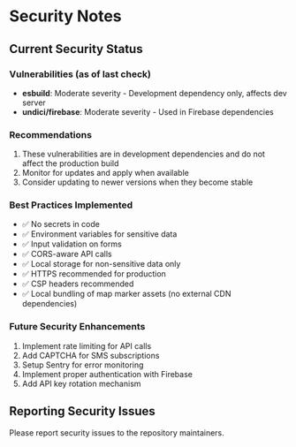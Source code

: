 # Security Notes

## Current Security Status

### Vulnerabilities (as of last check)
- **esbuild**: Moderate severity - Development dependency only, affects dev server
- **undici/firebase**: Moderate severity - Used in Firebase dependencies

### Recommendations
1. These vulnerabilities are in development dependencies and do not affect the production build
2. Monitor for updates and apply when available
3. Consider updating to newer versions when they become stable

### Best Practices Implemented
- ✅ No secrets in code
- ✅ Environment variables for sensitive data
- ✅ Input validation on forms
- ✅ CORS-aware API calls
- ✅ Local storage for non-sensitive data only
- ✅ HTTPS recommended for production
- ✅ CSP headers recommended
- ✅ Local bundling of map marker assets (no external CDN dependencies)

### Future Security Enhancements
1. Implement rate limiting for API calls
2. Add CAPTCHA for SMS subscriptions
3. Setup Sentry for error monitoring
4. Implement proper authentication with Firebase
5. Add API key rotation mechanism

## Reporting Security Issues
Please report security issues to the repository maintainers.
